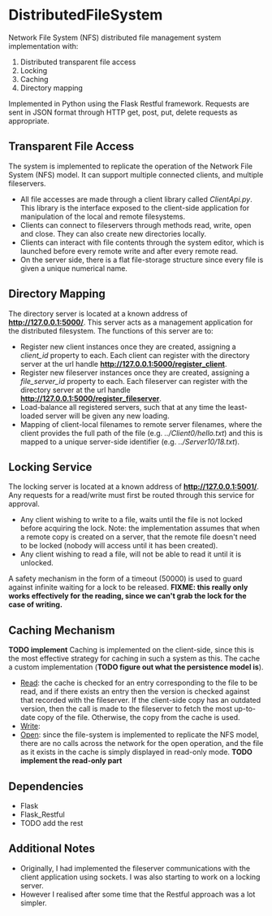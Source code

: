 # DistributedFileSystem
Network File System (NFS) distributed file management system implementation with:
1. Distributed transparent file access
2. Locking
3. Caching
4. Directory mapping

Implemented in Python using the Flask Restful framework. 
Requests are sent in JSON format through HTTP get, post, put, delete requests as appropriate.


## Transparent File Access
The system is implemented to replicate the operation of the Network File System (NFS) model. It can support multiple connected clients, and multiple fileservers. 
* All file accesses are made through a client library called <i>ClientApi.py</i>. This library is the interface exposed to the client-side application for manipulation of the local and remote filesystems.
* Clients can connect to fileservers through methods read, write, open and close. They can also create new directories locally. 
* Clients can interact with file contents through the system editor, which is launched before every remote write and after every remote read.
* On the server side, there is a flat file-storage structure since every file is given a unique numerical name. 


## Directory Mapping
The directory server is located at a known address of <b>http://127.0.0.1:5000/</b>. This server acts as a management application for the distributed filesystem.
The functions of this server are to:
* Register new client instances once they are created, assigning a <i>client_id</i> property to each. Each client can register with the directory server at the url handle <b>http://127.0.0.1:5000/register_client</b>.
* Register new fileserver instances once they are created, assigning a <i>file_server_id</i> property to each. Each fileserver can register with the directory server at the url handle <b>http://127.0.0.1:5000/register_fileserver</b>.
* Load-balance all registered servers, such that at any time the least-loaded server will be given any new loading.
* Mapping of client-local filenames to remote server filenames, where the client provides the full path of the file (e.g. <i>../Client0/hello.txt</i>) and this is mapped to a unique server-side identifier (e.g. <i>../Server10/18.txt</i>).

## Locking Service
The locking server is located at a known address of <b>http://127.0.0.1:5001/</b>. Any requests for a read/write must first be routed through this service for approval.
* Any client wishing to write to a file, waits until the file is not locked before acquiring the lock. Note: the implementation assumes that when a remote copy is created on a server, that the remote file doesn't need to be locked (nobody will access until it has been created).
* Any client wishing to read a file, will not be able to read it until it is unlocked. 

A safety mechanism in the form of a timeout (50000) is used to guard against infinite waiting for a lock to be released. <b>FIXME: this really only works effectively for the reading, since we can't grab the lock for the case of writing.</b>

## Caching Mechanism
<b>TODO implement</b>
Caching is implemented on the client-side, since this is the most effective strategy for caching in such a system as this.
The cache a custom implementation (<b>TODO figure out what the persistence model is</b>).
* <u>Read</u>: the cache is checked for an entry corresponding to the file to be read, and if there exists an entry then the version is checked against that recorded with the fileserver. If the client-side copy has an outdated version, then the call is made to the fileserver to fetch the most up-to-date copy of the file. Otherwise, the copy from the cache is used.
* <u>Write</u>: 
* <u>Open</u>: since the file-system is implemented to replicate the NFS model, there are no calls across the network for the open operation, and the file as it exists in the cache is simply displayed in read-only mode. <b>TODO implement the read-only part</b>


## Dependencies
* Flask
* Flask_Restful
* TODO add the rest

## Additional Notes
* Originally, I had implemented the fileserver communications with the client application using sockets. I was also starting to work on a locking server.
* However I realised after some time that the Restful approach was a lot simpler.
